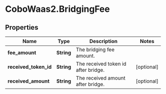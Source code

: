 # CoboWaas2.BridgingFee

## Properties

Name | Type | Description | Notes
------------ | ------------- | ------------- | -------------
**fee_amount** | **String** | The bridging fee amount. | 
**received_token_id** | **String** | The received token id after bridge. | [optional] 
**received_amount** | **String** | The received amount after bridge. | [optional] 


